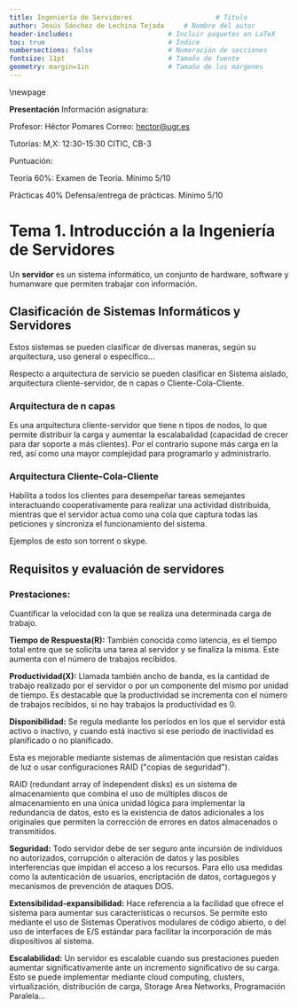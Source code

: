 ```yaml
---
title: Ingeniería de Servidores						# Título
author: Jesús Sánchez de Lechina Tejada		# Nombre del autor
header-includes:      	 	        	# Incluir paquetes en LaTeX
toc: true                   			# Índice
numbersections: false       			# Numeración de secciones
fontsize: 11pt              			# Tamaño de fuente
geometry: margin=1in        			# Tamaño de los márgenes
---
```


\newpage

<!--14/09/2017-->
**Presentación**
Información asignatura:

Profesor: Héctor Pomares
Correo: hector@ugr.es

Tutorías: M,X: 12:30-15:30 CITIC, CB-3

Puntuación:

Teoría 60%: Examen de Teoría.                Mínimo 5/10 

Prácticas 40% Defensa/entrega de prácticas.  Mínimo 5/10 


# Tema 1. Introducción a la Ingeniería de Servidores

Un **servidor** es un sistema informático, un conjunto de hardware,
software y humanware que permiten trabajar con información.

## Clasificación de Sistemas Informáticos y Servidores
Estos sistemas se pueden clasificar de diversas maneras, según su
arquitectura, uso general o específico...

Respecto a arquitectura de servicio se pueden clasificar en Sistema
aislado, arquitectura cliente-servidor, de n capas o
Cliente-Cola-Cliente.

### Arquitectura de n capas

Es una arquitectura cliente-servidor que tiene n tipos de nodos, lo
que permite distribuir la carga y aumentar la escalabalidad (capacidad
de crecer para dar soporte a más clientes). Por el contrario supone
más carga en la red, así como una mayor complejidad para programarlo y
administrarlo.

### Arquitectura Cliente-Cola-Cliente

Habilita a todos los clientes para desempeñar tareas semejantes
interactuando cooperativamente para realizar una actividad
distribuida, mientras que el servidor actua como una cola que captura
todas las peticiones y sincroniza el funcionamiento del sistema.

Ejemplos de esto son torrent o skype.

## Requisitos y evaluación de servidores

### **Prestaciones:**
Cuantificar la velocidad con la que se realiza una determinada carga
de trabajo. 

**Tiempo de Respuesta(R):** También conocida como latencia, es el
tiempo total entre que se solicita una tarea al servidor y se finaliza
la misma. Este aumenta con el número de trabajos recibidos.

**Productividad(X):** Llamada también ancho de banda, es la cantidad de
trabajo realizado por el servidor o por un componente del mismo por
unidad de tiempo. Es destacable que la productividad se incrementa con
el número de trabajos recibidos, si no hay trabajos la productividad
es 0. 


**Disponibilidad:** Se regula mediante los períodos en los que el
servidor está activo o inactivo, y cuando está inactivo si ese período
de inactividad es planificado o no planificado.

Esta es mejorable mediante sistemas de alimentación que resistan
caídas de luz o usar configuraciones RAID ("copias de seguridad").

RAID (redundant array of independent disks) es un sistema de
almacenamiento que combina el uso de múltiples discos de
almacenamiento en una única unidad lógica para implementar la
redundancia de datos, esto es la existencia de datos adicionales a los
originales que permiten la corrección de errores en datos almacenados
o transmitidos.

**Seguridad:** Todo servidor debe de ser seguro ante incursión de
individuos no autorizados, corrupción o alteración de datos y las
posibles interferencias que impidan el acceso a los recursos. Para
ello usa medidas como la autenticación de usuarios, encriptación de
datos, cortaguegos y mecanismos de prevención de ataques DOS.

**Extensibilidad-expansibilidad:** Hace referencia a la facilidad que
ofrece el sistema para aumentar sus características o recursos.
Se permite esto mediante el uso de Sistemas Operativos modulares de
código abierto, o del uso de interfaces de E/S estándar para facilitar
la incorporación de más dispositivos al sistema.

**Escalabilidad:** Un servidor es escalable cuando sus prestaciones
pueden aumentar significativamente ante un incremento significativo de
su carga. Esto se puede implementar mediante cloud computing,
clusters, virtualización, distribución de carga, Storage Area
Networks, Programación Paralela...


